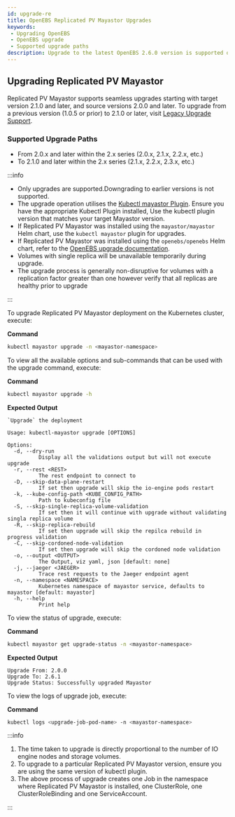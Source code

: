 ```yaml
---
id: upgrade-re
title: OpenEBS Replicated PV Mayastor Upgrades
keywords:
 - Upgrading OpenEBS
 - OpenEBS upgrade
 - Supported upgrade paths
description: Upgrade to the latest OpenEBS 2.6.0 version is supported only from v1.0.0 and later.
---
```


## Upgrading Replicated PV Mayastor

Replicated PV Mayastor supports seamless upgrades starting with target version 2.1.0 and later, and source versions 2.0.0 and later. To upgrade from a previous version (1.0.5 or prior) to 2.1.0 or later, visit [Legacy Upgrade Support](legacy-upgrade.md).

### Supported Upgrade Paths

- From 2.0.x and later within the 2.x series (2.0.x, 2.1.x, 2.2.x, etc.)
- To 2.1.0 and later within the 2.x series (2.1.x, 2.2.x, 2.3.x, etc.)

:::info

- Only upgrades are supported.Downgrading to earlier versions is not supported.
- The upgrade operation utilises the [Kubectl mayastor Plugin](../advanced-operations/kubectl-plugin.md). Ensure you have the appropriate Kubectl Plugin installed, Use the kubectl plugin version that matches your target Mayastor version.
- If Replicated PV Mayastor was installed using the `mayastor/mayastor` Helm chart, use the `kubectl mayastor` plugin for upgrades.
- If Replicated PV Mayastor was installed using the `openebs/openebs` Helm chart, refer to the [OpenEBS upgrade documentation](https://openebs.io/docs/4.2.x/user-guides/upgrade).
- Volumes with single replica will be unavailable temporarily during upgrade.
- The upgrade process is generally non-disruptive for volumes with a replication factor greater than one however verify that all replicas are healthy prior to upgrade

:::

To upgrade Replicated PV Mayastor deployment on the Kubernetes cluster, execute:

**Command**

```bash
kubectl mayastor upgrade -n <mayastor-namespace>
```

To view all the available options and sub-commands that can be used with the upgrade command, execute:

**Command**

```bash
kubectl mayastor upgrade -h
```

**Expected Output**

```text
`Upgrade` the deployment

Usage: kubectl-mayastor upgrade [OPTIONS]

Options:
  -d, --dry-run
          Display all the validations output but will not execute upgrade
  -r, --rest <REST>
          The rest endpoint to connect to
  -D, --skip-data-plane-restart
          If set then upgrade will skip the io-engine pods restart
  -k, --kube-config-path <KUBE_CONFIG_PATH>
          Path to kubeconfig file
  -S, --skip-single-replica-volume-validation
          If set then it will continue with upgrade without validating singla replica volume
  -R, --skip-replica-rebuild
          If set then upgrade will skip the repilca rebuild in progress validation
  -C, --skip-cordoned-node-validation
          If set then upgrade will skip the cordoned node validation
  -o, --output <OUTPUT>
          The Output, viz yaml, json [default: none]
  -j, --jaeger <JAEGER>
          Trace rest requests to the Jaeger endpoint agent
  -n, --namespace <NAMESPACE>
          Kubernetes namespace of mayastor service, defaults to mayastor [default: mayastor]
  -h, --help
          Print help
```

To view the status of upgrade, execute:

**Command**

```bash
kubectl mayastor get upgrade-status -n <mayastor-namespace>
```

**Expected Output**

```text
Upgrade From: 2.0.0
Upgrade To: 2.6.1
Upgrade Status: Successfully upgraded Mayastor
```

To view the logs of upgrade job, execute:

**Command**

```bash
kubectl logs <upgrade-job-pod-name> -n <mayastor-namespace>
```

:::info

1. The time taken to upgrade is directly proportional to the number of IO engine nodes and storage volumes.
2. To upgrade to a particular Replicated PV Mayastor version, ensure you are using the same version of kubectl plugin.
3. The above process of upgrade creates one Job in the namespace where Replicated PV Mayastor is installed, one ClusterRole, one ClusterRoleBinding and one ServiceAccount.

:::
